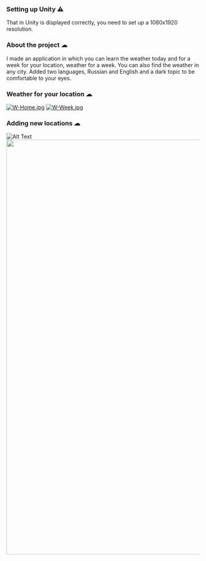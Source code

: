 ### Setting up Unity ⚠
That in Unity is displayed correctly, you need to set up a 1080x1920 resolution.


### About the project ☁
I made an application in which you can learn the weather today and for a week for your location, weather for a week. You can also find the weather in any city.
Added two languages, Russian and English and a dark topic to be comfortable to your eyes.

### Weather for your location ☁
[![W-Home.jpg](https://i.postimg.cc/9FtnZXSH/W-Home.jpg)](https://postimg.cc/0bjnqvPV) [![W-Week.jpg](https://i.postimg.cc/GmFpnDHT/W-Week.jpg)](https://postimg.cc/DSzhq8Q7)

### Adding new locations ☁
![Alt Text](https://media3.giphy.com/media/oiObiWkMOqzqQLZsQS/giphy.gif?cid=790b7611a1cbd33a724e299e2c58e048b276dd533a9e2414&rid=giphy.gif)
<img src="https://media3.giphy.com/media/oiObiWkMOqzqQLZsQS/giphy.gif?cid=790b7611a1cbd33a724e299e2c58e048b276dd533a9e2414&rid=giphy.gif" width="720" height="1080" />
